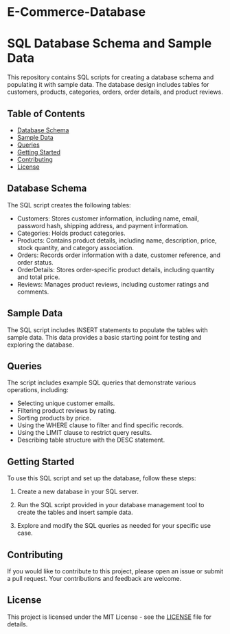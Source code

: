 # E-Commerce-Database
# SQL Database Schema and Sample Data

This repository contains SQL scripts for creating a database schema and populating it with sample data. The database design includes tables for customers, products, categories, orders, order details, and product reviews.

## Table of Contents

- [Database Schema](#database-schema)
- [Sample Data](#sample-data)
- [Queries](#queries)
- [Getting Started](#getting-started)
- [Contributing](#contributing)
- [License](#license)

## Database Schema

The SQL script creates the following tables:

- Customers: Stores customer information, including name, email, password hash, shipping address, and payment information.
- Categories: Holds product categories.
- Products: Contains product details, including name, description, price, stock quantity, and category association.
- Orders: Records order information with a date, customer reference, and order status.
- OrderDetails: Stores order-specific product details, including quantity and total price.
- Reviews: Manages product reviews, including customer ratings and comments.

## Sample Data

The SQL script includes INSERT statements to populate the tables with sample data. This data provides a basic starting point for testing and exploring the database.

## Queries

The script includes example SQL queries that demonstrate various operations, including:

- Selecting unique customer emails.
- Filtering product reviews by rating.
- Sorting products by price.
- Using the WHERE clause to filter and find specific records.
- Using the LIMIT clause to restrict query results.
- Describing table structure with the DESC statement.

## Getting Started

To use this SQL script and set up the database, follow these steps:

1. Create a new database in your SQL server.

2. Run the SQL script provided in your database management tool to create the tables and insert sample data.

3. Explore and modify the SQL queries as needed for your specific use case.

## Contributing

If you would like to contribute to this project, please open an issue or submit a pull request. Your contributions and feedback are welcome.

## License

This project is licensed under the MIT License - see the [LICENSE](LICENSE) file for details.
